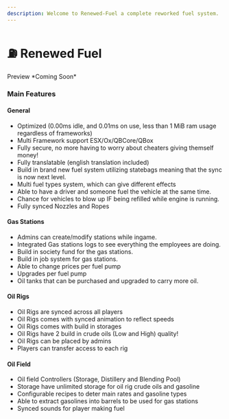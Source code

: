 ```yaml
---
description: Welcome to Renewed-Fuel a complete reworked fuel system.
---
```


# ⛽ Renewed Fuel

Preview \*Coming Soon\*

### Main Features

#### General

* Optimized (0.00ms idle, and 0.01ms on use, less than 1 MiB ram usage regardless of frameworks)
* Multi Framework support ESX/Ox/QBCore/QBox
* Fully secure, no more having to worry about cheaters giving themself money!
* Fully translatable (english translation included)
* Build in brand new fuel system utilizing statebags meaning that the sync is now next level.
* Multi fuel types system, which can give different effects
* Able to have a driver and someone fuel the vehicle at the same time.
* Chance for vehicles to blow up IF being refilled while engine is running.
* Fully synced Nozzles and Ropes

#### Gas Stations

* Admins can create/modify stations while ingame.
* Integrated Gas stations logs to see everything the employees are doing.
* Build in society fund for the gas stations.
* Build in job system for gas stations.
* Able to change prices per fuel pump
* Upgrades per fuel pump
* Oil tanks that can be purchased and upgraded to carry more oil.

#### Oil Rigs

* Oil Rigs are synced across all players
* Oil Rigs comes with synced animation to reflect speeds
* Oil Rigs comes with build in storages
* Oil Rigs have 2 build in crude oils (Low and High) quality!
* Oil Rigs can be placed by admins
* Players can transfer access to each rig

#### Oil Field

* Oil field Controllers (Storage, Distillery and Blending Pool)
* Storage have unlimited storage for oil rig crude oils and gasoline
* Configurable recipes to deter main rates and gasoline types
* Able to extract gasolines into barrels to be used for gas stations
* Synced sounds for player making fuel
